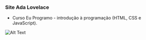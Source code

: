 ### Site Ada Lovelace
* Curso Eu Programo - introdução à programação (HTML, CSS e JavaScript).

![Alt Text](ada.gif)
